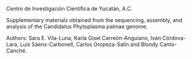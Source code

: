 Centro de Investigación Científica de Yucatán, A.C.

Supplementary materials obtained from the sequencing, assembly, and analysis of the Candidatus Phytoplasma palmae genome.

Authors: Sara E. Vila-Luna, Karla Gisel Carreón-Anguiano, Iván Córdova-Lara, Luis Sáens-Carbonell, Carlos Oropeza-Salin and Blondy Canto-Canché.
